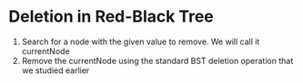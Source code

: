 # Deletion in Red-Black Tree
1. Search for a node with the given value to remove. We will call it currentNode
2. Remove the currentNode using the standard BST deletion operation that we studied earlier


